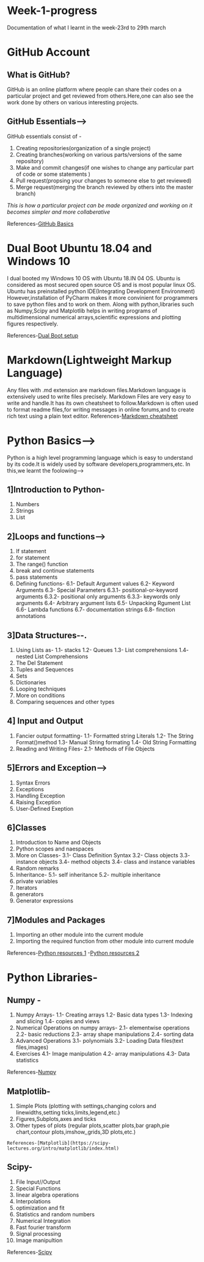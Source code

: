 # **Week-1-progress**
Documentation of what I learnt in the week-23rd to 29th march

# GitHub Account
## What is GitHub?
GitHub is an online platform where people can share their codes on a particular project and get reviewed from others.Here,one can also see the work done by others on various interesting projects.
## GitHub Essentials-->
GitHub essentials consist of -
1. Creating repositories(organization of a single project)
2. Creating branches(working on various parts/versions of the same repository)
3. Make and commit changes(if one wishes to change any particular part of code or some statements )
4. Pull request(propsing your changes to someone else to get reviewed)
5. Merge request(merging the branch reviewed by others into the master branch)

_This is how a particular project can be made organized and working on it becomes simpler and more collaberative_

References-[GitHub Basics](https://guides.github.com/activities/hello-world/)

# Dual Boot Ubuntu 18.04 and Windows 10
I dual booted my Windows 10 OS with Ubuntu 18.IN
04 OS.
Ubuntu is considered as most secured open source OS and is most popular linux OS.
Ubuntu has preinstalled python IDE(Integrating Development Environment)
However,installation of PyCharm makes it more convinient for programmers to save python files and to work on them.
Along with python,libraries such as Numpy,Scipy and Matplotlib helps in writing programs of multidimensional numerical arrays,scientific expressions and plotting figures respectively.

References-[Dual Boot setup](https://www.youtube.com/watch?v=u5QyjHIYwTQ)

# Markdown(Lightweight Markup Language)
Any files with .md extension are markdown files.Markdown language is extensively used to write files precisely.
Markdown Files are very easy to write and handle.It has its own cheatsheet to follow.Markdown is often used to format readme files,for writing messages in online forums,and to create rich text using a plain text editor.
References-[Markdown cheatsheet](https://www.youtube.com/watch?v=bpdvNwvEeSE)

# Python Basics-->
Python is a high level programming language which is easy to understand by its code.It is widely used by software developers,programmers,etc.
In this,we learnt the foolowing-->
## 1]Introduction to Python-
1. Numbers
2. Strings
3. List
## 2]Loops and functions-->
1. If statement
2. for statement
3. The range() function
4. break and continue statements
5. pass statements
6. Defining functions-
  6.1- Default Argument values
  6.2- Keyword Arguments
  6.3- Special Parameters
      6.3.1- positional-or-keyword arguments
      6.3.2- positional only arguments
      6.3.3- keywords only arguments
  6.4- Arbitrary argument lists
  6.5- Unpacking Rgument List
  6.6- Lambda functions
  6.7- documentation strings
  6.8- finction annotations
## 3]Data Structures--.
1. Using Lists as-
  1.1- stacks
  1.2- Queues
  1.3- List comprehensions
  1.4- nested List Comprehensions
2. The Del Statement
3. Tuples and Sequences
4. Sets
5. Dictionaries
6. Looping techniques
7. More on conditions
8. Comparing sequences and other types
## 4] Input and Output
1. Fancier output formatting-
  1.1- Formatted string Literals
  1.2- The String Format()method
  1.3- Manual String formating
  1.4- Old String Formatting
2. Reading and Writing Files-
  2.1- Methods of File Objects
## 5]Errors and Exception-->
1. Syntax Errors
2. Exceptions
3. Handling Exception
4. Raising Exception
5. User-Defined Exeption
## 6]Classes
1. Introduction to Name and Objects
2. Python scopes and naespaces
3. More on Classes-
  3.1- Class Definition Syntax
  3.2- Class objects
  3.3- instance objects
  3.4- method objects
  3.4- class and instance variables
4. Random remarks
5. Inheritance-
  5.1- self inheritance
  5.2- multiple inheritance
6. private variables
7. Iterators
8. generators
9. Generator expressions
## 7]Modules and Packages
1. Importing an other module into the current module
2. Importing  the required function from other module into current module

References-[Python resources 1](https://docs.python.org/3/tutorial/)
          -[Python resources 2](https://www.learnpython.org/)

# Python Libraries-
## Numpy -
1. Numpy Arrays-
  1.1- Creating arrays
  1.2- Basic data types
  1.3- Indexing and slicing
  1.4- copies and views
2. Numerical Operations on numpy arrays-
  2.1- elementwise operations
  2.2- basic reductions
  2.3- array shape manipulations
  2.4- sorting data
3. Advanced Operations
  3.1- polynomials
  3.2- Loading Data files(text files,images)
4. Exercises
  4.1- Image manipulation
  4.2- array manipulations
  4.3- Data statistics
   
References-[Numpy](https://scipy-lectures.org/intro/numpy/index.html)
  
  ## Matplotlib-
  1. Simple Plots
    (plotting with settings,changing colors and linewidths,setting ticks,limits,legend,etc.)
  2. Figures,Subplots,axes and ticks
  3. Other types of plots
    (regular plots,scatter plots,bar graph,pie chart,contour plots,imshow,,grids,3D plots,etc.)
    
    References-[Matplotlib](https://scipy-lectures.org/intro/matplotlib/index.html)
  
  ## Scipy-
  1. File Input//Output
  2. Special Functions
  3. linear algebra operations
  4. Interpolations
  5. optimization and fit
  6. Statistics and random numbers
  7. Numerical Integration
  8. Fast fourier transform
  9. Signal processing
  10. Image manipultion
  
  References-[Scipy](https://scipy-lectures.org/intro/scipy.html)
  
  
